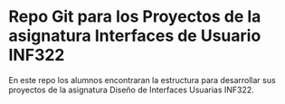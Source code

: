 # Repo Git para los Proyectos de la asignatura Interfaces de Usuario INF322

En este repo los alumnos encontraran la estructura para desarrollar sus proyectos de la asignatura Diseño de Interfaces Usuarias INF322. 